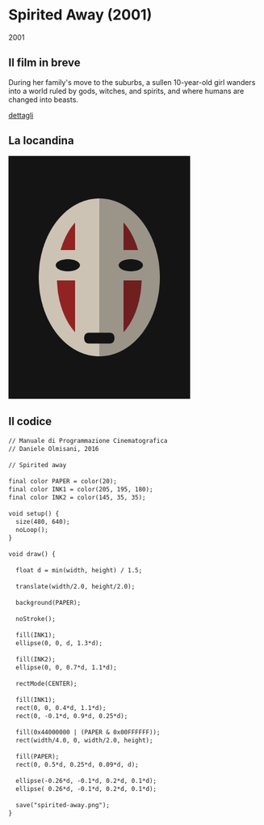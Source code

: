 # Spirited Away (2001)

2001

## Il film in breve
During her family's move to the suburbs, a sullen 10-year-old girl wanders into a world ruled by gods, witches, and spirits, and where humans are changed into beasts.

[dettagli](https://www.imdb.com/title/tt0245429/)

## La locandina
<img src="spirited-away.png"  width="360px" title="Spirited Away">


## Il codice
```processing
// Manuale di Programmazione Cinematografica
// Daniele Olmisani, 2016

// Spirited away

final color PAPER = color(20);
final color INK1 = color(205, 195, 180);
final color INK2 = color(145, 35, 35);

void setup() {
  size(480, 640);
  noLoop();
}

void draw() {
  
  float d = min(width, height) / 1.5;
  
  translate(width/2.0, height/2.0);
  
  background(PAPER);
  
  noStroke();
  
  fill(INK1);
  ellipse(0, 0, d, 1.3*d);
  
  fill(INK2);
  ellipse(0, 0, 0.7*d, 1.1*d);
  
  rectMode(CENTER);
  
  fill(INK1);
  rect(0, 0, 0.4*d, 1.1*d);
  rect(0, -0.1*d, 0.9*d, 0.25*d);
  
  fill(0x44000000 | (PAPER & 0x00FFFFFF));
  rect(width/4.0, 0, width/2.0, height);
  
  fill(PAPER);
  rect(0, 0.5*d, 0.25*d, 0.09*d, d);
  
  ellipse(-0.26*d, -0.1*d, 0.2*d, 0.1*d);
  ellipse( 0.26*d, -0.1*d, 0.2*d, 0.1*d);
  
  save("spirited-away.png");
}
```
